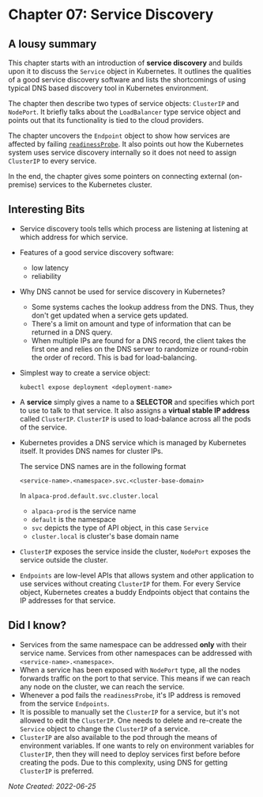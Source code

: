# Chapter 07: Service Discovery

## A lousy summary

This chapter starts with an introduction of **service discovery**
and builds upon it to discuss the `Service` object in Kubernetes.
It outlines the qualities of a good service discovery software
and lists the shortcomings of using typical DNS based discovery
tool in Kubernetes environment.

The chapter then describe two types of service objects: `ClusterIP`
and `NodePort`. It briefly talks about the `LoadBalancer` type
service object and points out that its functionality is tied to the
cloud providers.

The chapter uncovers the `Endpoint` object to show how services are
affected by failing [`readinessProbe`](05-pods.md#interesting-bits).
It also points out how the Kubernetes system uses service discovery
internally so it does not need to assign `ClusterIP` to every service.

In the end, the chapter gives some pointers on connecting external (on-premise) services to the Kubernetes cluster.

## Interesting Bits

- Service discovery tools tells which process are listening at listening
  at which address for which service.
- Features of a good service discovery software:
  - low latency
  - reliability
- Why DNS cannot be used for service discovery in Kubernetes?
  - Some systems caches the lookup address from the DNS.
    Thus, they don't get updated when a service gets updated.
  - There's a limit on amount and type of information that can be
    returned in a DNS query.
  - When multiple IPs are found for a DNS record, the client takes
    the first one and relies on the DNS server to randomize or
    round-robin the order of record. This is bad for load-balancing.
- Simplest way to create a service object:
  ```
  kubectl expose deployment <deployment-name>
  ```
- A **service** simply gives a name to a **SELECTOR** and specifies
  which port to use to talk to that service. It also assigns a
  **virtual stable IP address** called `ClusterIP`. `ClusterIP` is
  used to load-balance across all the pods of the service.
- Kubernetes provides a DNS service which is managed by Kubernetes itself.
  It provides DNS names for cluster IPs.

  The service DNS names are in the following format
  ```
  <service-name>.<namespace>.svc.<cluster-base-domain>
  ```
  In `alpaca-prod.default.svc.cluster.local`
  - `alpaca-prod` is the service name
  - `default` is the namespace
  - `svc` depicts the type of API object, in this case `Service`
  - `cluster.local` is cluster's base domain name
- `ClusterIP` exposes the service inside the cluster, `NodePort`
  exposes the service outside the cluster.
- `Endpoints` are low-level APIs that allows system and other
  application to use services without creating `ClusterIP` for them.
  For every Service object, Kubernetes creates a buddy Endpoints object
  that contains the IP addresses for that service.

## Did I know?

- Services from the same namespace can be addressed **only**
  with their service name. Services from other namespaces can
  be addressed with `<service-name>.<namespace>`.
- When a service has been exposed with `NodePort` type, all
  the nodes forwards traffic on the port to that service. This
  means if we can reach any node on the cluster, we can reach
  the service.
- Whenever a pod fails the `readinessProbe`, it's IP address
  is removed from the service `Endpoints`.
- It is possible to manually set the `ClusterIP` for a service,
  but it's not allowed to edit the `ClusterIP`. One needs to
  delete and re-create the `Service` object to change the
  `ClusterIP` of a service.
- `ClusterIP` are also available to the pod through the means of
  environment variables. If one wants to rely on environment variables for
  `ClusterIP`, then they will need to deploy services first before
  before creating the pods. Due to this complexity, using DNS
  for getting `ClusterIP` is preferred.

*Note Created: 2022-06-25*
